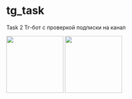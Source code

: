 # tg_task
Task 2
Тг-бот с проверкой подписки на канал

<img src="https://user-images.githubusercontent.com/48317053/154139265-c5e64ee9-33d8-4c1f-91f5-c89c12aaef88.jpg" height="150" />
<img src="https://user-images.githubusercontent.com/48317053/154139279-4593d4e9-6a6a-47c1-84bd-a4d1dac1066f.jpg" height="150" />
